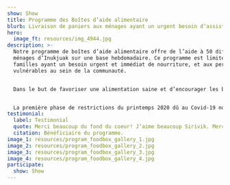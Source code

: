 ```yaml
---
show: Show
title: Programme des Boîtes d’aide alimentaire
blurb: Livraison de paniers aux ménages ayant un urgent besoin d’assistance
hero:
  image_ft: resources/img_4944.jpg
description: >-
  Notre programme de boîtes d’aide alimentaire offre de l’aide à 50 différents
  ménages d’Inukjuak sur une base hebdomadaire. Ce programme est limité aux
  familles ayant un besoin urgent et immédiat de nourriture, et aux personnes
  vulnérables au sein de la communauté.


  Dans le but de favoriser une alimentation saine et d’encourager les bénéficiaires à se cuisiner des repas, chaque boîte contient un regroupement d’ingrédients nécessaires à la préparation de recettes simples.


  La première phase de restrictions du printemps 2020 dû au Covid-19 nous a fait démarrer le programme de boîtes d’aide alimentaire et a pu continuer grâce à l’aide de volontaires et au soutien d’organismes locaux.
testimonial:
  label: Testimonial
  quote: Merci beaucoup du fond du coeur! J’aime beaucoup Sirivik. Merci”
  citation: Bénéficiaire du programme.
image_1: resources/program_foodbox_gallery_1.jpg
image_2: resources/program_foodbox_gallery_2.jpg
image_3: resources/program_foodbox_gallery_3.jpg
image_4: resources/program_foodbox_gallery_4.jpg
participate:
  show: Show
---
```

